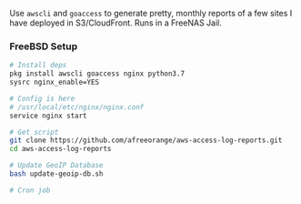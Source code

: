 Use `awscli` and `goaccess` to generate pretty, monthly reports of a few sites I have deployed in S3/CloudFront. Runs in a FreeNAS Jail.

### FreeBSD Setup

```bash
# Install deps
pkg install awscli goaccess nginx python3.7
sysrc nginx_enable=YES

# Config is here
# /usr/local/etc/nginx/nginx.conf
service nginx start

# Get script
git clone https://github.com/afreeorange/aws-access-log-reports.git
cd aws-access-log-reports

# Update GeoIP Database
bash update-geoip-db.sh

# Cron job

```
